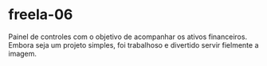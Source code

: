 # freela-06
Painel de controles com o objetivo de acompanhar os ativos financeiros. Embora seja um projeto simples, foi trabalhoso e divertido servir fielmente a imagem.
